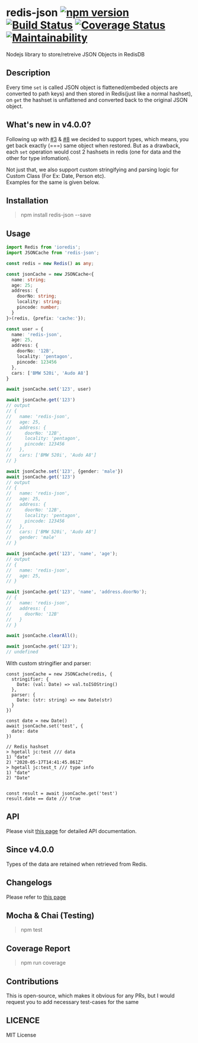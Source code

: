 # redis-json [![npm version](https://badge.fury.io/js/redis-json.svg)](https://badge.fury.io/js/redis-json) [![Build Status](https://travis-ci.com/AkashBabu/redis-json.svg?branch=master)](https://travis-ci.com/AkashBabu/redis-json) [![Coverage Status](https://coveralls.io/repos/github/AkashBabu/redis-json/badge.svg?branch=master)](https://coveralls.io/github/AkashBabu/redis-json?branch=master) [![Maintainability](https://api.codeclimate.com/v1/badges/0015747bb31d085adae8/maintainability)](https://codeclimate.com/github/AkashBabu/redis-json/maintainability)

Nodejs library to store/retreive JSON Objects in RedisDB

## Description
Every time `set` is called JSON object is flattened(embeded objects are converted to path keys) and then stored in Redis(just like a normal hashset), on `get` the hashset is unflattened and converted back to the original JSON object. 

## What's new in v4.0.0?
Following up with [#3](https://github.com/AkashBabu/redis-json/issues/3) & [#8](https://github.com/AkashBabu/redis-json/issues/8) we decided to support types, which means, you get back exactly (===) same object when restored. But as a drawback, each `set` operation would cost 2 hashsets in redis (one for data and the other for type infomation).

Not just that, we also support custom stringifying and parsing logic for Custom Class (For Ex: Date, Person etc).  
Examples for the same is given below.

## Installation

> npm install redis-json --save

## Usage 


```typescript
import Redis from 'ioredis';
import JSONCache from 'redis-json';

const redis = new Redis() as any;

const jsonCache = new JSONCache<{
  name: string;
  age: 25;
  address: {
    doorNo: string;
    locality: string;
    pincode: number;
  }
}>(redis, {prefix: 'cache:'});

const user = {
  name: 'redis-json',
  age: 25,
  address: {
    doorNo: '12B',
    locality: 'pentagon',
    pincode: 123456
  },
  cars: ['BMW 520i', 'Audo A8']
}

await jsonCache.set('123', user)

await jsonCache.get('123')
// output
// {
//   name: 'redis-json',
//   age: 25,
//   address: {
//     doorNo: '12B',
//     locality: 'pentagon',
//     pincode: 123456
//   },
//   cars: ['BMW 520i', 'Audo A8']
// }

await jsonCache.set('123', {gender: 'male'})
await jsonCache.get('123')
// output
// {
//   name: 'redis-json',
//   age: 25,
//   address: {
//     doorNo: '12B',
//     locality: 'pentagon',
//     pincode: 123456
//   },
//   cars: ['BMW 520i', 'Audo A8']
//   gender: 'male'
// }

await jsonCache.get('123', 'name', 'age');
// output
// {
//   name: 'redis-json',
//   age: 25,
// }

await jsonCache.get('123', 'name', 'address.doorNo');
// {
//   name: 'redis-json',
//   address: {
//     doorNo: '12B'
//   }
// }

await jsonCache.clearAll();

await jsonCache.get('123');
// undefined

```

With custom stringifier and parser:
```TS
const jsonCache = new JSONCache(redis, {
  stringifier: {
    Date: (val: Date) => val.toISOString()
  },
  parser: {
    Date: (str: string) => new Date(str)
  }
})

const date = new Date()
await jsonCache.set('test', {
  date: date
})

// Redis hashset
> hgetall jc:test /// data
1) "date"
2) "2020-05-17T14:41:45.861Z"
> hgetall jc:test_t /// type info
1) "date"
2) "Date"


const result = await jsonCache.get('test')
result.date == date /// true
```

## API

Please visit [this page](docs/README.md) for detailed API documentation.

## Since v4.0.0

Types of the data are retained when retrieved from Redis.

## Changelogs

Please refer to [this page](https://github.com/AkashBabu/redis-json/blob/master/CHANGELOG.md)

## Mocha & Chai (Testing)
> npm test

## Coverage Report
> npm run coverage

## Contributions
This is open-source, which makes it obvious for any PRs, but I would request you to add necessary test-cases for the same 

## LICENCE

MIT License
